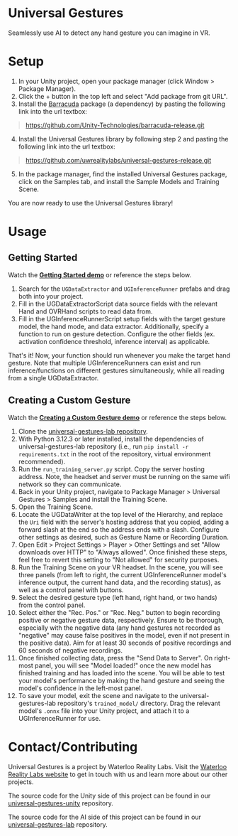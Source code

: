 # Universal Gestures

Seamlessly use AI to detect any hand gesture you can imagine in VR.

# Setup

1. In your Unity project, open your package manager (click Window > Package Manager).
2. Click the + button in the top left and select "Add package from git URL".
3. Install the [Barracuda](https://github.com/Unity-Technologies/barracuda-release) package
   (a dependency) by pasting the following link into the url textbox:

> https://github.com/Unity-Technologies/barracuda-release.git

4. Install the Universal Gestures library by following step 2 and pasting the following link into the url textbox:

> https://github.com/uwrealitylabs/universal-gestures-release.git

5. In the package manager, find the installed Universal Gestures package, click on the Samples tab,
   and install the Sample Models and Training Scene.

You are now ready to use the Universal Gestures library!

# Usage

## Getting Started

Watch the [**Getting Started demo**](https://www.youtube.com/watch?v=daMcOk1g8BM&list=PLOsZCVyu97OQ65r99WXG5chM_k2SpovKT)
or reference the steps below.

1. Search for the `UGDataExtractor` and `UGInferenceRunner` prefabs and drag both into your project.
2. Fill in the UGDataExtractorScript data source fields with the relevant Hand and OVRHand scripts to read data from.
3. Fill in the UGInferenceRunnerScript setup fields with the target gesture model, the hand mode, and data extractor.
   Additionally, specify a function to run on gesture detection. Configure the other fields (ex. activation confidence threshold, inference interval) as applicable.

That's it! Now, your function should run whenever you make the target hand gesture.
Note that multiple UGInferenceRunners can exist and run inference/functions on different gestures simultaneously,
while all reading from a single UGDataExtractor.

## Creating a Custom Gesture

Watch the [**Creating a Custom Gesture demo**](https://www.youtube.com/watch?v=jDjiCyg7XCA&list=PLOsZCVyu97OQ65r99WXG5chM_k2SpovKT&index=2)
or reference the steps below.

1. Clone the [universal-gestures-lab repository](https://github.com/uwrealitylabs/universal-gestures-lab).
2. With Python 3.12.3 or later installed, install the dependencies of universal-gestures-lab repository
   (i.e., run `pip install -r requirements.txt` in the root of the repository, virtual environment recommended).
3. Run the `run_training_server.py` script. Copy the server hosting address. Note, the headset and server must be
   running on the same wifi network so they can communicate.
4. Back in your Unity project, navigate to Package Manager > Universal Gestures > Samples and install the Training Scene.
5. Open the Training Scene.
6. Locate the UGDataWriter at the top level of the Hierarchy, and replace the `Uri` field with the server's hosting address that you copied,
   adding a forward slash at the end so the address ends with a slash.
   Configure other settings as desired, such as Gesture Name or Recording Duration.
7. Open Edit > Project Settings > Player > Other Settings and set "Allow downloads over HTTP"
   to "Always allowed". Once finished these steps, feel free to revert this setting to "Not allowed"
   for security purposes.
8. Run the Training Scene on your VR headset. In the scene, you will see three panels
   (from left to right, the current UGInferenceRunner model's inference output, the current hand data, and the recording status),
   as well as a control panel with buttons.
9. Select the desired gesture type (left hand, right hand, or two hands) from the control panel.
10. Select either the "Rec. Pos." or "Rec. Neg." button to begin recording positive or negative gesture data, respectively.
    Ensure to be thorough, especially with the negative data (any hand gestures not recorded as "negative" may cause false
    positives in the model, even if not present in the positive data).
    Aim for at least 30 seconds of positive recordings and 60 seconds of negative recordings.
11. Once finished collecting data, press the "Send Data to Server".
    On right-most panel, you will see "Model loaded!" once the new model has finished training and has loaded into the scene.
    You will be able to test your model's performance by making the hand gesture and seeing the model's confidence in the left-most panel.
12. To save your model, exit the scene and navigate to the universal-gestures-lab repository's `trained_model/` directory.
    Drag the relevant model's `.onnx` file into your Unity project, and attach it to a UGInferenceRunner for use.

# Contact/Contributing

Universal Gestures is a project by Waterloo Reality Labs.
Visit the
[Waterloo Reality Labs website](https://uwrealitylabs.com/)
to get in touch with us and learn more about our other projects.

The source code for the Unity side of this project can be found in our
[universal-gestures-unity](https://github.com/uwrealitylabs/universal-gestures-unity)
repository.

The source code for the AI side of this project can be found in our
[universal-gestures-lab](https://github.com/uwrealitylabs/universal-gestures-lab)
repository.
